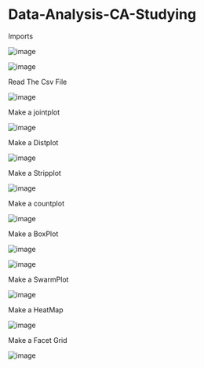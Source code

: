 # Data-Analysis-CA-Studying
Imports

![image](https://github.com/ShaneODuda/Data-Analysis-CA-Studying/assets/114073749/9d155d6f-9fbb-4947-8d41-a556e2d5e2e5)

![image](https://github.com/ShaneODuda/Data-Analysis-CA-Studying/assets/114073749/b1e72948-3b8d-4cb8-89b3-e1f2a03fd1df)

Read The Csv File 

![image](https://github.com/ShaneODuda/Data-Analysis-CA-Studying/assets/114073749/01a3f07c-9618-4921-9381-ea115ed5773f)

Make a jointplot

![image](https://github.com/ShaneODuda/Data-Analysis-CA-Studying/assets/114073749/37ffb506-c5f9-48e8-b771-6ef9228c02b0)

Make a Distplot

![image](https://github.com/ShaneODuda/Data-Analysis-CA-Studying/assets/114073749/ffd4d966-9356-4453-83c2-a445717ede25)

Make a Stripplot

![image](https://github.com/ShaneODuda/Data-Analysis-CA-Studying/assets/114073749/c7a2b5d3-09b6-4096-8597-5daef12daab6)

Make a countplot

![image](https://github.com/ShaneODuda/Data-Analysis-CA-Studying/assets/114073749/8f0b7782-e7bc-4fe2-a0e2-7d6662eeda4e)

Make a BoxPlot

![image](https://github.com/ShaneODuda/Data-Analysis-CA-Studying/assets/114073749/42acf987-c02a-4191-a40c-71ca848b7dc9)

![image](https://github.com/ShaneODuda/Data-Analysis-CA-Studying/assets/114073749/91f57792-1d2c-4fd2-b9f4-60e4d426e4d9)

Make a SwarmPlot

![image](https://github.com/ShaneODuda/Data-Analysis-CA-Studying/assets/114073749/78084365-9c49-466a-a9ea-ed302ca7f482)

Make a HeatMap

![image](https://github.com/ShaneODuda/Data-Analysis-CA-Studying/assets/114073749/01d4d894-62a5-4d51-9760-ca065e85b166)

Make a Facet Grid

![image](https://github.com/ShaneODuda/Data-Analysis-CA-Studying/assets/114073749/48d925fd-daed-4e7c-823d-d649d107a79a)



